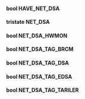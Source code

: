 

#### bool HAVE_NET_DSA

#### tristate NET_DSA
#### bool NET_DSA_HWMON
#### bool NET_DSA_TAG_BRCM

#### bool NET_DSA_TAG_DSA
#### bool NET_DSA_TAG_EDSA
#### bool NET_DSA_TAG_TARILER
